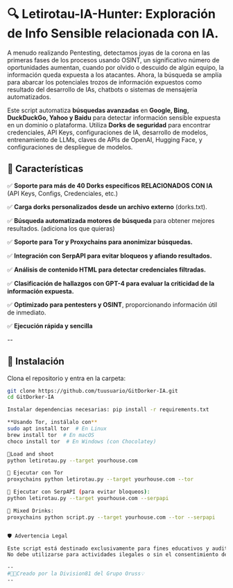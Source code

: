 # 🔍 Letirotau-IA-Hunter: Exploración de Info Sensible relacionada con IA.

A menudo realizando Pentesting, detectamos joyas de la corona en las primeras fases de los procesos usando OSINT, un significativo número de oportunidades aumentan, cuando por olvido o descuido de algún equipo, la información queda expuesta a los atacantes.  Ahora, la búsqueda se amplía para abarcar los potenciales trozos de información expuestos como resultado del desarrollo de IAs, chatbots o sistemas de mensajería automatizados.

Este script automatiza **búsquedas avanzadas** en **Google, Bing, DuckDuckGo, Yahoo y Baidu** para detectar información sensible expuesta en un dominio o plataforma. Utiliza **Dorks de seguridad** para encontrar credenciales, API Keys, configuraciones de IA, desarrollo de modelos, entrenamiento de LLMs, claves de APIs de OpenAI, Hugging Face, y configuraciones de despliegue de modelos.


## 🚀 Características

✅ **Soporte para más de 40 Dorks específicos RELACIONADOS CON IA** (API Keys, Configs, Credenciales, etc.) 

✅ **Carga dorks personalizados desde un archivo externo** (dorks.txt). 

✅ **Búsqueda automatizada motores de búsqueda** para obtener mejores resultados.  (adiciona los que quieras)

✅ **Soporte para Tor y Proxychains para anonimizar búsquedas.**

✅ **Integración con SerpAPI para evitar bloqueos y afiando resultados.**

✅ **Análisis de contenido HTML para detectar credenciales filtradas.**

✅ **Clasificación de hallazgos con GPT-4 para evaluar la criticidad de la información expuesta.**

✅ **Optimizado para pentesters y OSINT**, proporcionando información útil de inmediato.  

✅ **Ejecución rápida y sencilla**

--

## 📌 Instalación

Clona el repositorio y entra en la carpeta:

```bash
git clone https://github.com/tuusuario/GitDorker-IA.git
cd GitDorker-IA

Instalar dependencias necesarias: pip install -r requirements.txt

**Usando Tor, instálalo con**
sudo apt install tor  # En Linux
brew install tor  # En macOS
choco install tor  # En Windows (con Chocolatey)

🔹Load and shoot
python letirotau.py --target yourhouse.com

🔹 Ejecutar con Tor
proxychains python letirotau.py --target yourhouse.com --tor

🔹 Ejecutar con SerpAPI (para evitar bloqueos):
python letirotau.py --target yourhouse.com --serpapi

🔹 Mixed Drinks:
proxychains python script.py --target yourhouse.com --tor --serpapi


🛡️ Advertencia Legal

Este script está destinado exclusivamente para fines educativos y auditorías de seguridad con autorización.
No debe utilizarse para actividades ilegales o sin el consentimiento del propietario del dominio.

--
#👨‍💻Creado por la Division81 del Grupo Oruss💡
--
